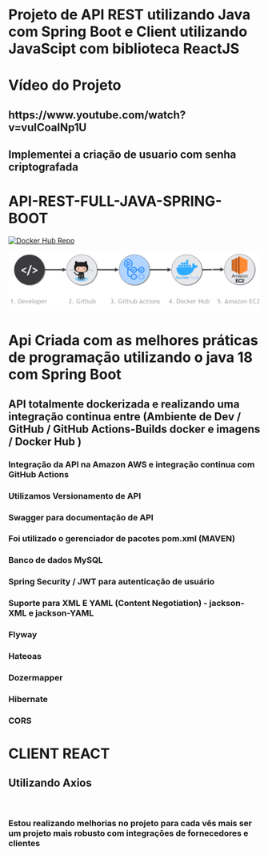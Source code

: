 # Projeto de API REST utilizando Java com Spring Boot e Client utilizando JavaScipt com biblioteca ReactJS

<h1> Vídeo do Projeto </h1>

<h2>https://www.youtube.com/watch?v=vuICoalNp1U</h2>

<h2>Implementei a criação de usuario com senha criptografada</h2>



# API-REST-FULL-JAVA-SPRING-BOOT


[![Docker Hub Repo](https://img.shields.io/docker/pulls/leovilela100/rest-with-spring-boot-erudio.svg)](https://hub.docker.com/r/leovilela100/rest-with-spring-boot-erudio)

<img src=https://github.com/leonardovilela100/API-REST-FULL-JAVA-SPRING-BOOT/blob/main/Imagen_integracao_conti.png>


<h1>Api Criada com as melhores práticas  de programação utilizando o java 18 com Spring Boot</h1>
<h2>API totalmente dockerizada e realizando uma integração continua entre (Ambiente de Dev / GitHub / GitHub Actions-Builds docker e imagens / Docker Hub ) </h2>
<h3>Integração da API na Amazon AWS e integração continua com GitHub Actions</h3>
<h3>Utilizamos Versionamento de API</h3>
<h3>Swagger para documentação de API</h3>
<h3>Foi utilizado o gerenciador de pacotes pom.xml (MAVEN)  </h3>
<h3>Banco de dados MySQL</h3>
<h3>Spring Security / JWT para autenticação de usuário</h3>
<h3>Suporte para XML E YAML (Content Negotiation) - jackson-XML e jackson-YAML</h3>
<h3>Flyway </h3>
<h3>Hateoas</h3>
<h3>Dozermapper</h3>
<h3>Hibernate</h3>
<h3>CORS</h3>


# CLIENT REACT
<h2>Utilizando Axios </h2>

<br>
<h3>Estou realizando melhorias no projeto para cada vês mais ser um projeto mais robusto com integrações de fornecedores e clientes </h3>
